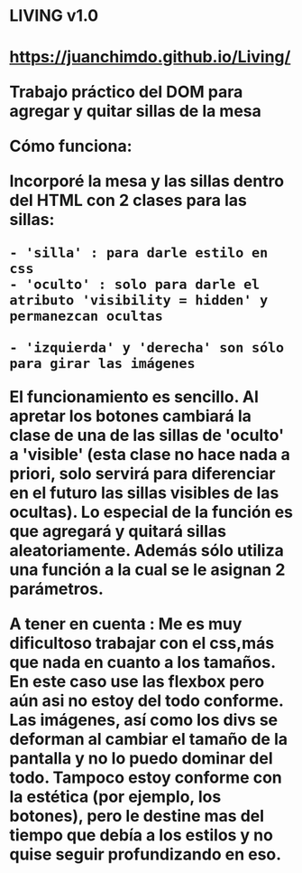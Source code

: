 <h1>LIVING v1.0<h1>
  
https://juanchimdo.github.io/Living/

Trabajo práctico del DOM para agregar y quitar sillas de la mesa

Cómo funciona:

   Incorporé la mesa y las sillas dentro del HTML con 2 clases para las sillas:
   
    - 'silla' : para darle estilo en css
    - 'oculto' : solo para darle el atributo 'visibility = hidden' y permanezcan ocultas
    
    - 'izquierda' y 'derecha' son sólo para girar las imágenes
   
  El funcionamiento es sencillo. Al apretar los botones cambiará la clase de una de las sillas de 'oculto' a
  'visible' (esta clase no hace nada a priori, solo servirá para diferenciar en el futuro las sillas visibles 
  de las ocultas).
  Lo especial de la función es que agregará y quitará sillas aleatoriamente.
  Además sólo utiliza una función a la cual se le asignan 2 parámetros.
  
  A tener en cuenta : Me es muy dificultoso trabajar con el css,más que nada en cuanto a los tamaños. En este
  caso use las flexbox pero aún asi no estoy del todo conforme. Las imágenes, así como los divs se deforman al
  cambiar el tamaño de la pantalla y no lo puedo dominar del todo.
  Tampoco estoy conforme con la estética (por ejemplo, los botones), pero le destine mas del tiempo que debía
  a los estilos y no quise seguir profundizando en eso.

